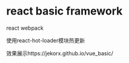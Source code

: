# react basic framework

react webpack

使用react-hot-loader模块热更新

效果展示https://jekorx.github.io/vue_basic/
